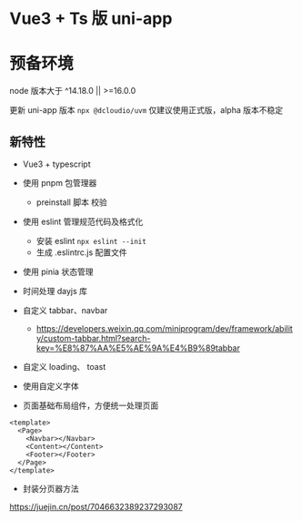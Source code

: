 # Vue3 + Ts 版 uni-app

# 预备环境

node 版本大于 ^14.18.0 || >=16.0.0

更新 uni-app 版本 `npx @dcloudio/uvm`
仅建议使用正式版，alpha 版本不稳定

## 新特性

- Vue3 + typescript
- 使用 pnpm 包管理器

  - preinstall 脚本 校验

- 使用 eslint 管理规范代码及格式化

  - 安装 eslint `npx eslint --init`
  - 生成 .eslintrc.js 配置文件

- 使用 pinia 状态管理

- 时间处理 dayjs 库

- 自定义 tabbar、navbar

  - https://developers.weixin.qq.com/miniprogram/dev/framework/ability/custom-tabbar.html?search-key=%E8%87%AA%E5%AE%9A%E4%B9%89tabbar

- 自定义 loading、 toast

- 使用自定义字体

- 页面基础布局组件，方便统一处理页面

```vue
<template>
  <Page>
    <Navbar></Navbar>
    <Content></Content>
    <Footer></Footer>
  </Page>
</template>
```

- 封装分页器方法

https://juejin.cn/post/7046632389237293087
